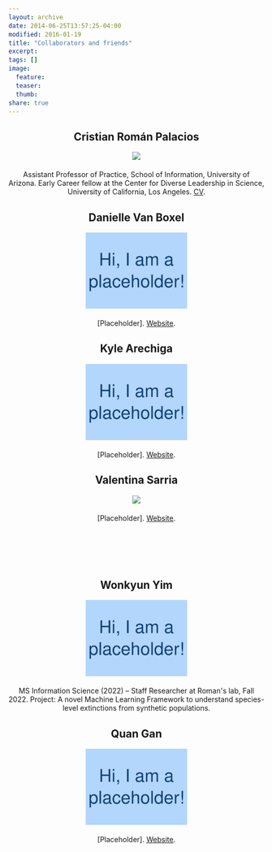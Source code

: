 ```yaml
---
layout: archive
date: 2014-06-25T13:57:25-04:00
modified: 2016-01-19
title: "Collaborators and friends"
excerpt:
tags: []
image:
  feature:
  teaser:
  thumb:
share: true
---
```




<div class="tiles">

<div class="tile">
  <h2 class="post-title"  style="text-align: center; width: 100%;" itemprop="headline">Cristian Román Palacios</h2>
  <p align="center">
  <img src="images/Cristian.jpeg" width="200">  <br> <br>
  Assistant Professor of Practice, School of Information, University of Arizona. Early Career fellow at the Center for Diverse Leadership in Science, University of California, Los Angeles. <a href="https://cromanpa94.github.io/cromanpa//CV/">CV</a>.
  </p>
</div><!-- /.tile -->

<div class="tile">
  <h2 class="post-title"  style="text-align: center; width: 100%;" itemprop="headline">Danielle Van Boxel</h2>
  <p align="center">
  <img src="images/placehold.jpg" width="200">  <br> <br>
  [Placeholder]. <a href="https://appliedmath.arizona.edu/person/danielle-van-boxel">Website</a>.
  </p>
</div><!-- /.tile -->

<div class="tile">
  <h2 class="post-title"  style="text-align: center; width: 100%;" itemprop="headline">Kyle Arechiga</h2>
  <p align="center">
  <img src="images/placehold.jpg" width="200">  <br> <br>
  [Placeholder]. <a href="https://www.google.com/">Website</a>.
  </p>
</div><!-- /.tile -->

<div class="tile">
  <h2 class="post-title"  style="text-align: center; width: 100%;" itemprop="headline">Valentina Sarria</h2>
  <p align="center">
  <img src="images/placehold.png" width="200">  <br> <br>
  [Placeholder]. <a href="www.google.com">Website</a>.
  </p>
</div><!-- /.tile -->


</div><!-- /.tiles -->



 <br> <br> <br> <br>


<div class="tiles">

<div class="tile">
  <h2 class="post-title"  style="text-align: center; width: 100%;" itemprop="headline">Wonkyun Yim</h2>
  <p align="center">
  <img src="images/placehold.jpg" width="200">  <br> <br>
  MS Information Science (2022) – Staff Researcher at Roman's lab, Fall 2022. Project: A novel Machine Learning Framework to understand species-level extinctions from synthetic populations.
  </p>
</div>

<div class="tile">
  <h2 class="post-title"  style="text-align: center; width: 100%;" itemprop="headline">Quan Gan</h2>
  <p align="center">
  <img src="images/placehold.jpg" width="200">  <br> <br>
  [Placeholder]. <a href="https://elizabethcmiller.weebly.com/">Website</a>.
  </p>
</div><!-- /.tile -->


</div><!-- /.tile -->


</div><!-- /.tiles -->




 <br> <br> <br> <br>

